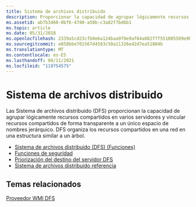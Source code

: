```yaml
---
title: Sistema de archivos distribuido
description: Proporcionar la capacidad de agrupar lógicamente recursos compartidos en varios servidores y vincular recursos compartidos de forma transparente a un único espacio de nombres jerárquico.
ms.assetid: ab7b3460-0bf6-4780-a50b-c3a82f7bd6b1
ms.topic: article
ms.date: 05/31/2018
ms.openlocfilehash: 2339a5cd23cfb0e6a124baa9f8e9af64a082f7f551005589e9bcbcd459b4a590
ms.sourcegitcommit: e858bbe701567d4583c50a11326e42d7ea51804b
ms.translationtype: MT
ms.contentlocale: es-ES
ms.lasthandoff: 08/11/2021
ms.locfileid: "119754575"
---
```

# <a name="distributed-file-system"></a>Sistema de archivos distribuido

Las Sistema de archivos distribuido (DFS) proporcionan la capacidad de agrupar lógicamente recursos compartidos en varios servidores y vincular recursos compartidos de forma transparente a un único espacio de nombres jerárquico. DFS organiza los recursos compartidos en una red en una estructura similar a un árbol.

- [Sistema de archivos distribuido (DFS) (Funciones)](distributed-file-system-dfs-functions.md)
- [Funciones de seguridad](security-functions.md)
- [Priorización del destino del servidor DFS](dfs-server-target-prioritization.md)
- [Sistema de archivos distribuido referencia](distributed-file-system-reference.md)

## <a name="related-topics"></a>Temas relacionados

<dl> <dt>

[Proveedor WMI DFS](/previous-versions/windows/desktop/wmipdfs/dfs-provider)
</dt> </dl>
